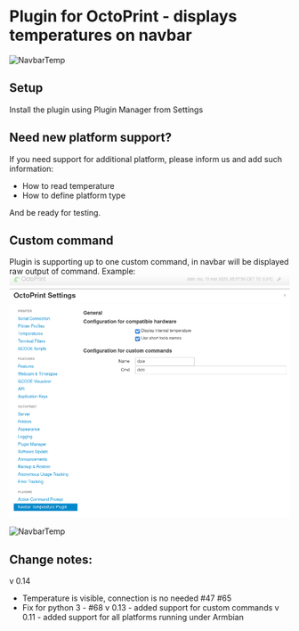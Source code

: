 # Plugin for OctoPrint - displays temperatures on navbar

![NavbarTemp](images/navbar.png?raw=true) 


## Setup

Install the plugin using Plugin Manager from Settings

## Need new platform support?
If you need support for additional platform, please inform us and add such information:
* How to read temperature
* How to define platform type

And be ready for testing.

## Custom command
Plugin is supporting up to one custom command, in navbar will be displayed raw output 
of command.
Example:
![NavbarTemp](images/custom_cmd_cfg1.png?raw=true) 

![NavbarTemp](images/custom_cmd_bar1.png?raw=true) 


## Change notes:
v 0.14 
- Temperature is visible, connection is no needed #47 #65
- Fix for python 3 - #68
v 0.13 - added support for custom commands
v 0.11 - added support for all platforms running under Armbian